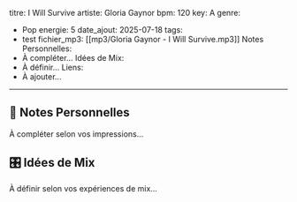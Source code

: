 titre: I Will Survive
artiste: Gloria Gaynor
bpm: 120
key: A
genre:
  - Pop
energie: 5
date_ajout: 2025-07-18
tags:
  - test
fichier_mp3: [[mp3/Gloria Gaynor - I Will Survive.mp3]]
Notes Personnelles:
  - À compléter...
Idées de Mix:
  - À définir...
Liens:
  - À ajouter...
---

## 🎵 Notes Personnelles

À compléter selon vos impressions...

## 🎛️ Idées de Mix

À définir selon vos expériences de mix...